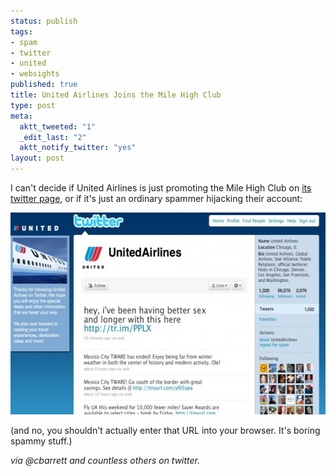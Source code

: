 ```yaml
--- 
status: publish
tags: 
- spam
- twitter
- united
- websights
published: true
title: United Airlines Joins the Mile High Club
type: post
meta: 
  aktt_tweeted: "1"
  _edit_last: "2"
  aktt_notify_twitter: "yes"
layout: post
---
```

I can't decide if United Airlines is just promoting the Mile High Club on <a href="http://fredericiana.com/unitedairlines">its twitter page</a>, or if it's just an ordinary spammer hijacking their account:

<a href="/media/wp/2010/02/milehighclub.jpg"><img src="/media/wp/2010/02/milehighclub-575x323.jpg" alt="" title="United on Twitter: Mile High Club" width="575" height="323" class="alignnone size-large wp-image-2624" /></a>

(and no, you shouldn't actually enter that URL into your browser. It's boring spammy stuff.)

<em>via @cbarrett and countless others on twitter.</em>
